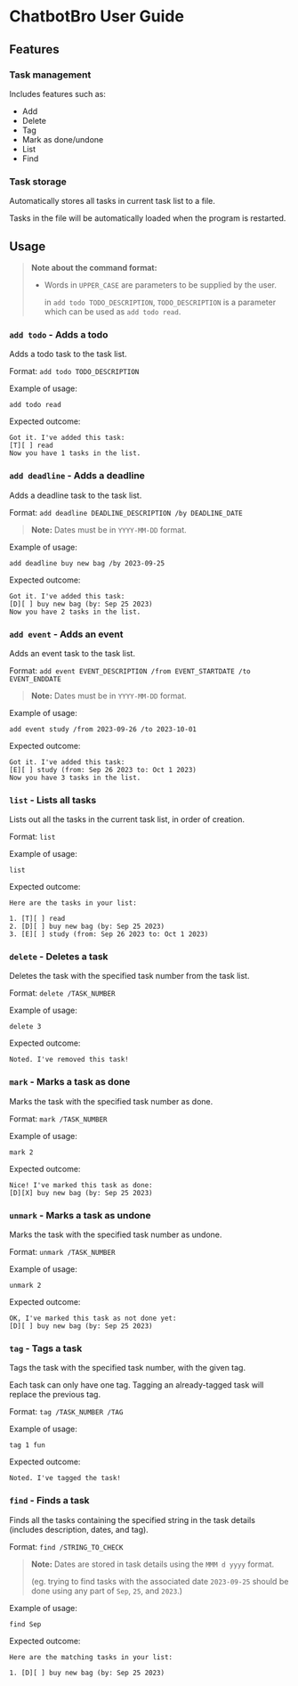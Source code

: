 # ChatbotBro User Guide

## Features 

### Task management
Includes features such as:
- Add
- Delete
- Tag
- Mark as done/undone
- List
- Find

### Task storage
Automatically stores all tasks in current task list to a file.<p>
Tasks in the file will be automatically loaded when the program is restarted.

## Usage
> **Note about the command format:**
> - Words in `UPPER_CASE` are parameters to be supplied by the user. <p> 
> in `add todo TODO_DESCRIPTION`, `TODO_DESCRIPTION` is a parameter which can be used as `add todo read`.

### `add todo` - Adds a todo

Adds a todo task to the task list.

Format: `add todo TODO_DESCRIPTION`

Example of usage: 

`add todo read`

Expected outcome:
```
Got it. I've added this task:
[T][ ] read
Now you have 1 tasks in the list.
```

### `add deadline` - Adds a deadline

Adds a deadline task to the task list.

Format: `add deadline DEADLINE_DESCRIPTION /by DEADLINE_DATE`
> **Note:** Dates must be in `YYYY-MM-DD` format.

Example of usage:

`add deadline buy new bag /by 2023-09-25`

Expected outcome:
```
Got it. I've added this task:
[D][ ] buy new bag (by: Sep 25 2023)
Now you have 2 tasks in the list.
```

### `add event` - Adds an event

Adds an event task to the task list.

Format: `add event EVENT_DESCRIPTION /from EVENT_STARTDATE /to EVENT_ENDDATE`
> **Note:** Dates must be in `YYYY-MM-DD` format.

Example of usage:

`add event study /from 2023-09-26 /to 2023-10-01`

Expected outcome:
```
Got it. I've added this task:
[E][ ] study (from: Sep 26 2023 to: Oct 1 2023)
Now you have 3 tasks in the list.
```

### `list` - Lists all tasks

Lists out all the tasks in the current task list, in order of creation.

Format: `list`

Example of usage:<p> 
`list`

Expected outcome:
```
Here are the tasks in your list:

1. [T][ ] read
2. [D][ ] buy new bag (by: Sep 25 2023)
3. [E][ ] study (from: Sep 26 2023 to: Oct 1 2023)
```

### `delete` - Deletes a task

Deletes the task with the specified task number from the task list.

Format: `delete /TASK_NUMBER`

Example of usage:<p>
`delete 3`

Expected outcome:
```
Noted. I've removed this task!
```

### `mark` - Marks a task as done

Marks the task with the specified task number as done.

Format: `mark /TASK_NUMBER`

Example of usage:<p>
`mark 2`

Expected outcome:
```
Nice! I've marked this task as done:
[D][X] buy new bag (by: Sep 25 2023)
```

### `unmark` - Marks a task as undone

Marks the task with the specified task number as undone.

Format: `unmark /TASK_NUMBER`

Example of usage:<p>
`unmark 2`

Expected outcome:
```
OK, I've marked this task as not done yet:
[D][ ] buy new bag (by: Sep 25 2023)
```

### `tag` - Tags a task

Tags the task with the specified task number, with the given tag. <p>
Each task can only have one tag. Tagging an already-tagged task will replace the previous tag.

Format: `tag /TASK_NUMBER /TAG`

Example of usage:<p>
`tag 1 fun`

Expected outcome:
```
Noted. I've tagged the task!
```

### `find` - Finds a task

Finds all the tasks containing the specified string in the task details (includes description, dates, and tag).

Format: `find /STRING_TO_CHECK`
> **Note:** Dates are stored in task details using the `MMM d yyyy` format.<p>
> (eg. trying to find tasks with the associated date `2023-09-25` should be done using any part of `Sep`, `25`, and `2023`.)

Example of usage:<p>
`find Sep`

Expected outcome:
```
Here are the matching tasks in your list:

1. [D][ ] buy new bag (by: Sep 25 2023)
```
